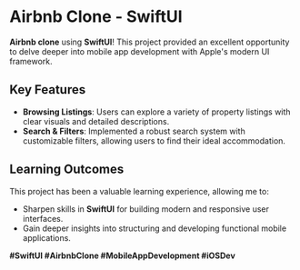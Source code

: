 
# Airbnb Clone - SwiftUI

**Airbnb clone** using **SwiftUI**! This project provided an excellent opportunity to delve deeper into mobile app development with Apple's modern UI framework.

## Key Features

- **Browsing Listings**: Users can explore a variety of property listings with clear visuals and detailed descriptions.
- **Search & Filters**: Implemented a robust search system with customizable filters, allowing users to find their ideal accommodation.

## Learning Outcomes

This project has been a valuable learning experience, allowing me to:

- Sharpen skills in **SwiftUI** for building modern and responsive user interfaces.
- Gain deeper insights into structuring and developing functional mobile applications.


**#SwiftUI #AirbnbClone #MobileAppDevelopment #iOSDev**
